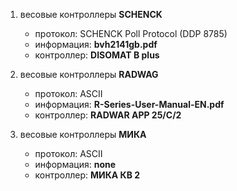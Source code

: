 1. весовые контроллеры **SCHENCK**
    * протокол: SCHENCK Poll Protocol (DDP 8785)  
    * информация: **bvh2141gb.pdf**  
    * контроллер: **DISOMAT B plus** 

2. весовые контроллеры **RADWAG** 
    * протокол: ASCII
    * информация: **R-Series-User-Manual-EN.pdf**
    * контроллер: **RADWAR APP 25/C/2**

3. весовые контроллеры **МИКА** 
    * протокол: ASCII
    * информация: **none**
    * контроллер: **МИКА КВ 2**
